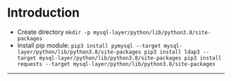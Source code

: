 # Introduction

- Create directory `mkdir -p mysql-layer/python/lib/python3.8/site-packages`
- Install pip module:
	`pip3 install pymysql --target mysql-layer/python/lib/python3.8/site-packages
	pip3 install ldap3 --target mysql-layer/python/lib/python3.8/site-packages
	pip3 install requests --target mysql-layer/python/lib/python3.8/site-packages`
--- 
